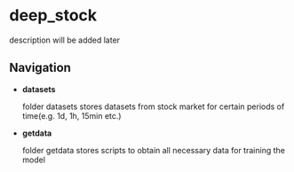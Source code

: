 # deep_stock
description will be added later
## Navigation
* **datasets**
  
  folder datasets stores datasets from stock market for certain periods of time(e.g. 1d, 1h, 15min etc.)
* **getdata**
  
  folder getdata stores scripts to obtain all necessary data for training the model
